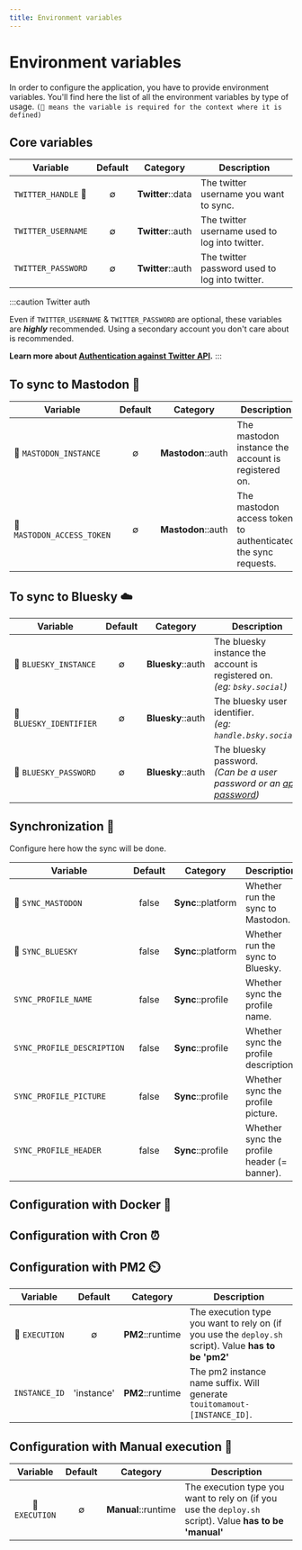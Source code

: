 ```yaml
---
title: Environment variables
---
```


# Environment variables

In order to configure the application, you have to provide environment variables. You'll find here the list of all the
environment variables by type of usage. `(📌 means the variable is required for the context where it is defined)`

## Core variables

| Variable            | Default | Category          | Description                                    |
|---------------------|:-------:|-------------------|------------------------------------------------|
| `TWITTER_HANDLE` 📌 |    ∅    | **Twitter**::data | The twitter username you want to sync.         |
| `TWITTER_USERNAME`  |    ∅    | **Twitter**::auth | The twitter username used to log into twitter. |
| `TWITTER_PASSWORD`  |    ∅    | **Twitter**::auth | The twitter password used to log into twitter. |

:::caution Twitter auth

Even if `TWITTER_USERNAME` & `TWITTER_PASSWORD` are optional, these variables are **_highly_** recommended. Using a secondary account you don't care about is recommended.

**Learn more about [Authentication against Twitter API](./twitter-authentication).**
:::

## To sync to Mastodon 🦣

| Variable                   | Default | Category           | Description                                                   |
|----------------------------|:-------:|--------------------|---------------------------------------------------------------|
| 📌 `MASTODON_INSTANCE`     |    ∅    | **Mastodon**::auth | The mastodon instance the account is registered on.           |
| 📌 `MASTODON_ACCESS_TOKEN` |    ∅    | **Mastodon**::auth | The mastodon access token to authenticated the sync requests. |

## To sync to Bluesky ☁️

| Variable                | Default | Category          | Description                                                                                                        |
|-------------------------|:-------:|-------------------|--------------------------------------------------------------------------------------------------------------------|
| 📌 `BLUESKY_INSTANCE`   |    ∅    | **Bluesky**::auth | The bluesky instance the account is registered on.<br/>_(eg: `bsky.social`)_                                       |
| 📌 `BLUESKY_IDENTIFIER` |    ∅    | **Bluesky**::auth | The bluesky user identifier.<br/>_(eg: `handle.bsky.social`)_                                                      |
| 📌 `BLUESKY_PASSWORD`   |    ∅    | **Bluesky**::auth | The bluesky password.<br/>_(Can be a user password or an [app password](https://bsky.app/settings/app-passwords))_ |

## Synchronization 🐝

Configure here how the sync will be done.

| Variable                   | Default | Category           | Description                                 |
|----------------------------|:-------:|--------------------|---------------------------------------------|
| 📌 `SYNC_MASTODON`         |  false  | **Sync**::platform | Whether run the sync to Mastodon.           |
| 📌 `SYNC_BLUESKY`          |  false  | **Sync**::platform | Whether run the sync to Bluesky.            |
| `SYNC_PROFILE_NAME`        |  false  | **Sync**::profile  | Whether sync the profile name.              |
| `SYNC_PROFILE_DESCRIPTION` |  false  | **Sync**::profile  | Whether sync the profile description.       |
| `SYNC_PROFILE_PICTURE`     |  false  | **Sync**::profile  | Whether sync the profile picture.           |
| `SYNC_PROFILE_HEADER`      |  false  | **Sync**::profile  | Whether sync the profile header (= banner). |

## Configuration with Docker 🐳

## Configuration with Cron ⏰

## Configuration with PM2 ⏲️

|     Variable     |  Default   | Category         | Description                                                                                           |
|:----------------:|:----------:|------------------|-------------------------------------------------------------------------------------------------------|
|  📌 `EXECUTION`  |     ∅      | **PM2**::runtime | The execution type you want to rely on (if you use the `deploy.sh` script). Value **has to be 'pm2'** |
|  `INSTANCE_ID`   | 'instance' | **PM2**::runtime | The pm2 instance name suffix. Will generate `touitomamout-[INSTANCE_ID]`.                             |

## Configuration with Manual execution 👏️

|     Variable     | Default | Category            | Description                                                                                              |
|:----------------:|:-------:|---------------------|----------------------------------------------------------------------------------------------------------|
|  📌 `EXECUTION`  |    ∅    | **Manual**::runtime | The execution type you want to rely on (if you use the `deploy.sh` script). Value **has to be 'manual'** |
